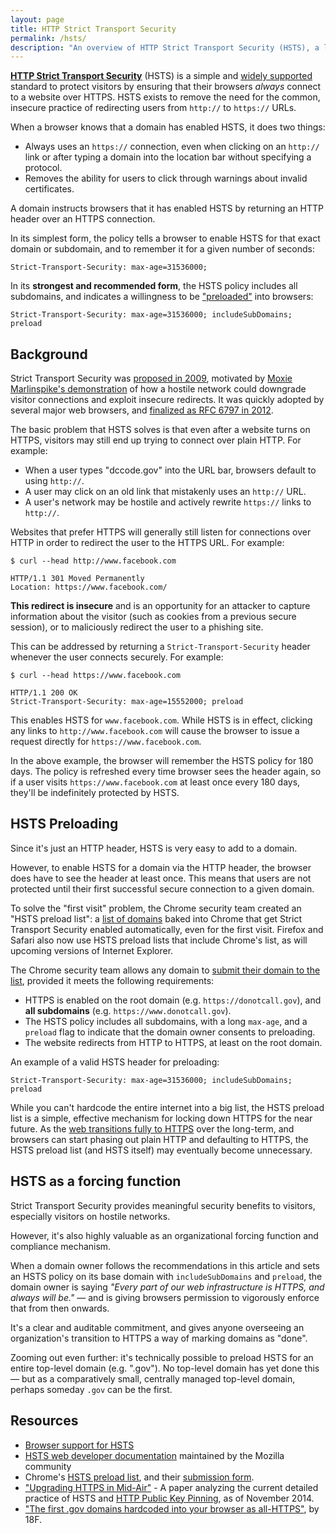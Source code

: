 ```yaml
---
layout: page
title: HTTP Strict Transport Security
permalink: /hsts/
description: "An overview of HTTP Strict Transport Security (HSTS), a lightweight standard that prevents privacy leaks and downgrade attacks."
---
```


**[HTTP Strict Transport Security](https://developer.mozilla.org/en-US/docs/Web/Security/HTTP_strict_transport_security)** (HSTS) is a simple and [widely supported](http://caniuse.com/#search=hsts) standard to protect visitors by ensuring that their browsers _always_ connect to a website over HTTPS. HSTS exists to remove the need for the common, insecure practice of redirecting users from `http://` to `https://` URLs.

When a browser knows that a domain has enabled HSTS, it does two things:

* Always uses an `https://` connection, even when clicking on an `http://` link or after typing a domain into the location bar without specifying a protocol.
* Removes the ability for users to click through warnings about invalid certificates.

A domain instructs browsers that it has enabled HSTS by returning an HTTP header over an HTTPS connection.

In its simplest form, the policy tells a browser to enable HSTS for that exact domain or subdomain, and to remember it for a given number of seconds:

```
Strict-Transport-Security: max-age=31536000;
```

In its **strongest and recommended form**, the HSTS policy includes all subdomains, and indicates a willingness to be ["preloaded"](#hsts-preloading) into browsers:

```
Strict-Transport-Security: max-age=31536000; includeSubDomains; preload
```

## Background

Strict Transport Security was [proposed in 2009](https://lists.w3.org/Archives/Public/www-archive/2009Sep/att-0051/draft-hodges-strict-transport-sec-05.plain.html), motivated by [Moxie Marlinspike's demonstration](http://www.thoughtcrime.org/software/sslstrip/) of how a hostile network could downgrade visitor connections and exploit insecure redirects. It was quickly adopted by several major web browsers, and [finalized as RFC 6797 in 2012](https://tools.ietf.org/html/rfc6797).

The basic problem that HSTS solves is that even after a website turns on HTTPS, visitors may still end up trying to connect over plain HTTP. For example:

* When a user types "dccode.gov" into the URL bar, browsers default to using `http://`.
* A user may click on an old link that mistakenly uses an `http://` URL.
* A user's network may be hostile and actively rewrite `https://` links to `http://`.

Websites that prefer HTTPS will generally still listen for connections over HTTP in order to redirect the user to the HTTPS URL. For example:

```
$ curl --head http://www.facebook.com

HTTP/1.1 301 Moved Permanently
Location: https://www.facebook.com/
```

**This redirect is insecure** and is an opportunity for an attacker to capture information about the visitor (such as cookies from a previous secure session), or to maliciously redirect the user to a phishing site.

This can be addressed by returning a `Strict-Transport-Security` header whenever the user connects securely. For example:

```
$ curl --head https://www.facebook.com

HTTP/1.1 200 OK
Strict-Transport-Security: max-age=15552000; preload
```

This enables HSTS for `www.facebook.com`. While HSTS is in effect, clicking any links to `http://www.facebook.com` will cause the browser to issue a request directly for `https://www.facebook.com`.

In the above example, the browser will remember the HSTS policy for 180 days. The policy is refreshed every time browser sees the header again, so if a user visits `https://www.facebook.com` at least once every 180 days, they'll be indefinitely protected by HSTS.

## HSTS Preloading

Since it's just an HTTP header, HSTS is very easy to add to a domain.

However, to enable HSTS for a domain via the HTTP header, the browser does have to see the header at least once. This means that users are not protected until their first successful secure connection to a given domain.

To solve the "first visit" problem, the Chrome security team created an "HSTS preload list": a [list of domains](https://chromium.googlesource.com/chromium/src/+/master/net/http/transport_security_state_static.json) baked into Chrome that get Strict Transport Security enabled automatically, even for the first visit. Firefox and Safari also now use HSTS preload lists that include Chrome's list, as will upcoming versions of Internet Explorer.

The Chrome security team allows any domain to [submit their domain to the list](https://hstspreload.appspot.com/), provided it meets the following requirements:

* HTTPS is enabled on the root domain (e.g. `https://donotcall.gov`), and **all subdomains** (e.g. `https://www.donotcall.gov`).
* The HSTS policy includes all subdomains, with a long `max-age`, and a `preload` flag to indicate that the domain owner consents to preloading.
* The website redirects from HTTP to HTTPS, at least on the root domain.

An example of a valid HSTS header for preloading:

```
Strict-Transport-Security: max-age=31536000; includeSubDomains; preload
```

While you can't hardcode the entire internet into a big list, the HSTS preload list is a simple, effective mechanism for locking down HTTPS for the near future. As the [web transitions fully to HTTPS](https://w3ctag.github.io/web-https/) over the long-term, and browsers can start phasing out plain HTTP and defaulting to HTTPS, the HSTS preload list (and HSTS itself) may eventually become unnecessary.

## HSTS as a forcing function

Strict Transport Security provides meaningful security benefits to visitors, especially visitors on hostile networks.

However, it's also highly valuable as an organizational forcing function and compliance mechanism.

When a domain owner follows the recommendations in this article and sets an HSTS policy on its base domain with `includeSubDomains` and `preload`, the domain owner is saying _"Every part of our web infrastructure is HTTPS, and always will be."_ &mdash; and is giving browsers permission to vigorously enforce that from then onwards.

It's a clear and auditable commitment, and gives anyone overseeing an organization's transition to HTTPS a way of marking domains as "done".

Zooming out even further: it's technically possible to preload HSTS for an entire top-level domain (e.g. ".gov"). No top-level domain has yet done this &mdash; but as a comparatively small, centrally managed top-level domain, perhaps someday `.gov` can be the first.

## Resources

* [Browser support for HSTS](http://caniuse.com/#search=hsts)
* [HSTS web developer documentation](https://developer.mozilla.org/en-US/docs/Web/Security/HTTP_strict_transport_security) maintained by the Mozilla community
* Chrome's [HSTS preload list](https://chromium.googlesource.com/chromium/src/+/master/net/http/transport_security_state_static.json), and their [submission form](https://hstspreload.appspot.com/).
* ["Upgrading HTTPS in Mid-Air"](http://www.internetsociety.org/sites/default/files/01_4_0.pdf) - A paper analyzing the current detailed practice of HSTS and [HTTP Public Key Pinning](https://developer.mozilla.org/en-US/docs/Web/Security/Public_Key_Pinning), as of November 2014.
* ["The first .gov domains hardcoded into your browser as all-HTTPS"](https://18f.gsa.gov/2015/02/09/the-first-gov-domains-hardcoded-into-your-browser-as-all-https/), by 18F.
